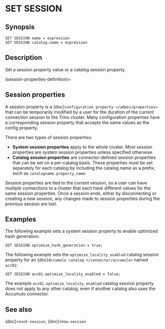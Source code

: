 # SET SESSION

## Synopsis

```text
SET SESSION name = expression
SET SESSION catalog.name = expression
```

## Description

Set a session property value or a catalog session property.

(session-properties-definition)=
## Session properties

A session property is a {doc}`configuration property </admin/properties>` that
can be temporarily modified by a user for the duration of the current
connection session to the Trino cluster. Many configuration properties have a
corresponding session property that accepts the same values as the config
property.

There are two types of session properties:

- **System session properties** apply to the whole cluster. Most session
  properties are system session properties unless specified otherwise.
- **Catalog session properties** are connector-defined session properties that
  can be set on a per-catalog basis. These properties must be set separately for
  each catalog by including the catalog name as a prefix, such as
  `catalogname.property_name`.

Session properties are tied to the current session, so a user can have multiple
connections to a cluster that each have different values for the same session
properties. Once a session ends, either by disconnecting or creating a new
session, any changes made to session properties during the previous session are
lost.

## Examples

The following example sets a system session property to enable optimized hash
generation:

```
SET SESSION optimize_hash_generation = true;
```

The following example sets the `optimize_locality_enabled` catalog session
property for an {doc}`Accumulo catalog </connector/accumulo>` named `acc01`:

```
SET SESSION acc01.optimize_locality_enabled = false;
```

The example `acc01.optimize_locality_enabled` catalog session property
does not apply to any other catalog, even if another catalog also uses the
Accumulo connector.

## See also

{doc}`reset-session`, {doc}`show-session`
